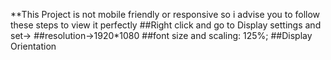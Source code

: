 **This Project is not mobile friendly or responsive so i advise you to follow these steps to view it perfectly
 ##Right click and go to Display settings and set->
 ##resolution->1920*1080
 ##font size and scaling: 125%;
 ##Display Orientation
